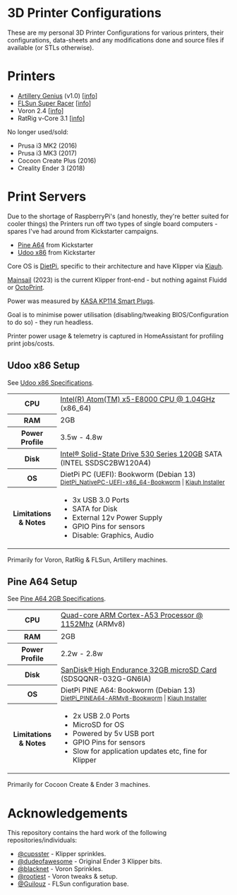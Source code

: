 # 3D Printer Configurations

These are my personal 3D Printer Configurations for various printers, their configurations, data-sheets and any modifications done and source files if available (or STLs otherwise).

# Printers

* [Artillery Genius](./artillery-genius/README.md) (v1.0) [[info](https://artillery3d.com/products/artillery-genius-3d-printer-kit-220220250mm-print-size-with-ultra-quiet-stepper-motor-tft-touch-screen)]
* [FLSun Super Racer](./flsun-super-racer/README.md) [[info](https://flsun3d.com/products/super-racer-sr)]
* Voron 2.4 [[info](https://vorondesign.com/voron2.4)]
* RatRig v-Core 3.1 [[info](https://ratrig.com/3d-printers/rat-rig-kits/v-core3default.html)]

No longer used/sold:

* Prusa i3 MK2 (2016)
* Prusa i3 MK3 (2017)
* Cocoon Create Plus (2016)
* Creality Ender 3 (2018)

# Print Servers

Due to the shortage of RaspberryPi's (and honestly, they're better suited for cooler things) the Printers run off two types of single board computers - spares I've had around from Kickstarter campaigns.

* [Pine A64](https://www.kickstarter.com/projects/pine64/pine-a64-first-15-64-bit-single-board-super-comput) from Kickstarter
* [Udoo x86](https://www.kickstarter.com/projects/udoo/udoo-x86-the-most-powerful-maker-board-ever) from Kickstarter

Core OS is [DietPi](https://dietpi.com/#download), specific to their architecture and have Klipper via [Kiauh](https://github.com/th33xitus/kiauh).

[Mainsail](https://docs.mainsail.xyz/) (2023) is the current Klipper front-end - but nothing against Fluidd or [OctoPrint](https://octoprint.org/).

Power was measured by [KASA KP114 Smart Plugs](https://www.tp-link.com/au/home-networking/smart-plug/kp115/). 

Goal is to minimise power utilisation (disabling/tweaking BIOS/Configuration to do so) - they run headless.

Printer power usage & telemetry is captured in HomeAssistant for profiling print jobs/costs.

## Udoo x86 Setup

See [Udoo x86 Specifications](https://www.udoo.org/docs-x86/Introduction/Introduction.html).

<table>
  <tr>
    <th>CPU</th>
    <td><a href="https://www.intel.com/content/www/us/en/products/sku/92124/intel-atom-x5e8000-processor-2m-cache-up-to-2-00-ghz/specifications.html">Intel(R) Atom(TM) x5-E8000  CPU @ 1.04GHz</a> (x86_64)</td>
  </tr>
  <tr>
    <th>RAM</th>
    <td>2GB</td>
  </tr>
  <tr>
    <th>Power Profile</th>
    <td>3.5w - 4.8w</td>
  </tr>
  <tr>
    <th>Disk</th>
    <td><a href="https://www.intel.com/content/dam/www/public/us/en/documents/product-specifications/ssd-530-sata-specification.pdf">Intel® Solid-State Drive 530 Series 120GB</a> SATA (INTEL SSDSC2BW120A4)</td>
  </tr>
  <tr>
    <th>OS</th>
    <td>DietPi PC (UEFI): Bookworm (Debian 13)<br/> 
    <small><a href="https://dietpi.com/downloads/images/DietPi_NativePC-UEFI-x86_64-Bookworm_Installer.7z">DietPi_NativePC-UEFI-x86_64-Bookworm</a> | <a href="https://github.com/th33xitus/kiauh">Kiauh Installer</a></small></td>
  </tr>
  <tr>
  <th>Limitations <br/>& Notes</th>
  <td>
    <ul>
     <li>3x USB 3.0 Ports</li>
     <li>SATA for Disk</li>
     <li>External 12v Power Supply</li>
     <li>GPIO Pins for sensors</li>
     <li>Disable: Graphics, Audio</li>
    </ul>
  </td>
  </tr>
</table>

Primarily for Voron, RatRig & FLSun, Artillery machines.

## Pine A64 Setup

See [Pine A64 2GB Specifications](https://wiki.pine64.org/wiki/PINE_A64).

<table>
  <tr>
    <th>CPU</th>
    <td><a href="https://www.arm.com/products/processors/cortex-a/cortex-a53-processor.php">Quad-core ARM Cortex-A53 Processor @ 1152Mhz</a> (ARMv8)</td>
  </tr>
  <tr>
    <th>RAM</th>
    <td>2GB</td>
  </tr>
  <tr>
    <th>Power Profile</th>
    <td>2.2w - 2.8w</td>
  </tr>
  <tr>
    <th>Disk</th>
    <td><a href="https://www.westerndigital.com/en-au/products/memory-cards/sandisk-high-endurance-uhs-i-microsd#SDSQQNR-032G-GN6IA">SanDisk® High Endurance 32GB microSD Card</a> (SDSQQNR-032G-GN6IA)</td>
  </tr>
  <tr>
    <th>OS</th>
    <td>DietPi PINE A64: Bookworm (Debian 13)<br/> 
    <small><a href="https://dietpi.com/downloads/images/DietPi_PINEA64-ARMv8-Bookworm.7z">DietPi_PINEA64-ARMv8-Bookworm</a> | <a href="https://github.com/th33xitus/kiauh">Kiauh Installer</a></small></td>
  </tr>
  <tr>
  <th>Limitations <br/>& Notes</th>
  <td>
    <ul>
     <li>2x USB 2.0 Ports</li>
     <li>MicroSD for OS</li>
     <li>Powered by 5v USB port</li>
     <li>GPIO Pins for sensors</li>
     <li>Slow for application updates etc, fine for Klipper</li>
    </ul>
  </td>
  </tr>
</table>

Primarily for Cocoon Create & Ender 3 machines.

# Acknowledgements

This repository contains the hard work of the following repositories/individuals:

* [@cupsster](https://github.com/cupsster/FLSUN-SR---Klipper-Config/tree/master) -  Klipper sprinkles.
* [@dudeofawesome](https://github.com/dudeofawesome/klipper-config) - Original Ender 3 Klipper bits.
* [@blacknet](https://github.com/BlackNet/Voron_2.4) - Voron Sprinkles.
* [@rootiest](https://github.com/rootiest/zippy-klipper_config) - Voron tweaks & setup.
* [@Guilouz](https://github.com/Guilouz/Klipper-Flsun-Super-Racer) - FLSun configuration base.
